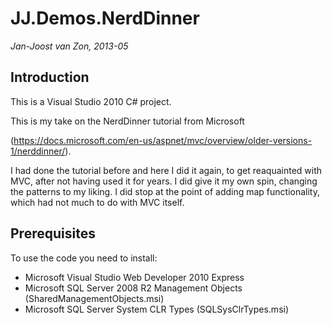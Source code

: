 JJ.Demos.NerdDinner
===================

*Jan-Joost van Zon, 2013-05*


Introduction
------------

This is a Visual Studio 2010 C# project.

This is my take on the NerdDinner tutorial from Microsoft

(https://docs.microsoft.com/en-us/aspnet/mvc/overview/older-versions-1/nerddinner/).

I had done the tutorial before and here I did it again, to get reaquainted with MVC, after not having used it for years. I did give it my own spin, changing the patterns to my liking. I did stop at the point of adding map functionality, which had not much to do with MVC itself.

Prerequisites
-------------
To use the code you need to install:
* Microsoft Visual Studio Web Developer 2010 Express
* Microsoft SQL Server 2008 R2 Management Objects (SharedManagementObjects.msi)
* Microsoft SQL Server System CLR Types (SQLSysClrTypes.msi)
